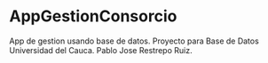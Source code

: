 # AppGestionConsorcio
App de gestion usando base de datos.
Proyecto para Base de Datos Universidad del Cauca.
Pablo Jose Restrepo Ruiz.
